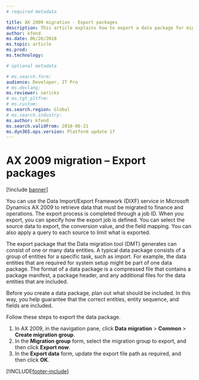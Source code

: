 ```yaml
---
# required metadata

title: AX 2009 migration - Export packages
description: This article explains how to export a data package for migration from Microsoft Dynamics AX 2009 to finance and operations.
author: kfend
ms.date: 06/26/2018
ms.topic: article
ms.prod: 
ms.technology: 

# optional metadata

# ms.search.form:  
audience: Developer, IT Pro
# ms.devlang: 
ms.reviewer: sericks
# ms.tgt_pltfrm: 
# ms.custom: 
ms.search.region: Global
# ms.search.industry:
ms.author: kfend
ms.search.validFrom: 2018-06-21
ms.dyn365.ops.version: Platform update 17
---
```


# AX 2009 migration – Export packages

[!include [banner](../includes/banner.md)]

You can use the Data Import/Export Framework (DIXF) service in Microsoft Dynamics AX 2009 to retrieve data that must be migrated to  finance and operations. The export process is completed through a job ID. When you export, you can specify how the export job is defined. You can select the source data to export, the conversion value, and the field mapping. You can also apply a query to each source to limit what is exported.

The export package that the Data migration tool (DMT) generates can consist of one or many data entities. A typical data package consists of a group of entities for a specific task, such as import. For example, the data entities that are required for system setup might be part of one data package. The format of a data package is a compressed file that contains a package manifest, a package header, and any additional files for the data entities that are included.

Before you create a data package, plan out what should be included. In this way, you help guarantee that the correct entities, entity sequence, and fields are included.

Follow these steps to export the data package.

1. In AX 2009, in the navigation pane, click **Data migration** \> **Common** \> **Create migration group**.
2. In the **Migration group** form, select the migration group to export, and then click **Export now**.
3. In the **Export data** form, update the export file path as required, and then click **OK**.


[!INCLUDE[footer-include](../../../includes/footer-banner.md)]
